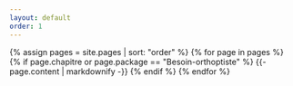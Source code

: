 ```yaml
---
layout: default
order: 1
---
```


{% assign pages = site.pages | sort: "order" %}
{% for page in pages %}
  {% if page.chapitre or page.package == "Besoin-orthoptiste" %}
    {{- page.content | markdownify -}}
  {% endif %}
{% endfor %}
